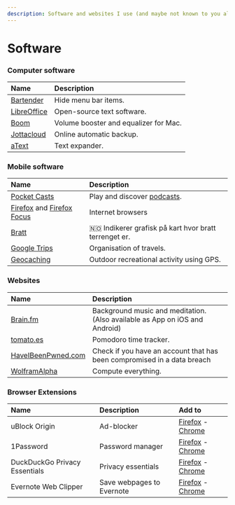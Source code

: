 ```yaml
---
description: Software and websites I use (and maybe not known to you already).
---
```


# Software

### Computer software

| Name | Description |
| :--- | :--- |
| [Bartender](https://www.macbartender.com/) | Hide menu bar items. |
| [LibreOffice](https://www.libreoffice.org/) | Open-source text software. |
| [Boom](https://www.globaldelight.com/boom/index.php) | Volume booster and equalizer for Mac. |
| [Jottacloud](https://www.jottacloud.com/) | Online automatic backup. |
| [aText](http://www.trankynam.com/atext/) | Text expander. |

### Mobile software

| Name | Description |
| :--- | :--- |
| [Pocket Casts](https://www.pocketcasts.com/) | Play and discover [podcasts](podcasts.md). |
| [Firefox](https://firefox.com/) and [Firefox Focus](https://www.mozilla.org/en-US/firefox/mobile/) | Internet browsers |
| [Bratt](https://itunes.apple.com/no/app/bratt/id1121510874) | 🇳🇴 Indikerer grafisk på kart hvor bratt terrenget er. |
| [Google Trips](https://get.google.com/trips/) | Organisation of travels. |
| [Geocaching](https://www.geocaching.com/play/search) | Outdoor recreational activity using GPS. |

### Websites

| Name | Description |
| :--- | :--- |
| [Brain.fm](https://brain.fm) | Background music and meditation. \(Also available as App on iOS and Android\) |
| [tomato.es](http://www.tomato.es/) | Pomodoro time tracker. |
| [HaveIBeenPwned.com](https://haveibeenpwned.com/Passwords) | Check if you have an account that has been compromised in a data breach |
| [WolframAlpha](https://www.wolframalpha.com/) | Compute everything. |

### Browser Extensions

| Name | Description | Add to |
| :--- | :--- | :--- |
| uBlock Origin | Ad-blocker | [Firefox](https://addons.mozilla.org/en-US/firefox/addon/ublock-origin/?src=search) - [Chrome](https://chrome.google.com/webstore/detail/ublock-origin/cjpalhdlnbpafiamejdnhcphjbkeiagm) |
| 1Password | Password manager | [Firefox](https://addons.mozilla.org/en-US/firefox/addon/1password-x-password-manager/) - [Chrome](https://chrome.google.com/webstore/detail/1password-x-%E2%80%93-password-ma/aeblfdkhhhdcdjpifhhbdiojplfjncoa) |
| DuckDuckGo Privacy Essentials | Privacy essentials | [Firefox](https://addons.mozilla.org/en-US/firefox/addon/duckduckgo-for-firefox/) - [Chrome](https://chrome.google.com/webstore/detail/duckduckgo-privacy-essent/bkdgflcldnnnapblkhphbgpggdiikppg) |
| Evernote Web Clipper | Save webpages to Evernote | [Firefox](https://addons.mozilla.org/en-US/firefox/addon/evernote-web-clipper/) - [Chrome](https://chrome.google.com/webstore/detail/evernote-web-clipper/pioclpoplcdbaefihamjohnefbikjilc) |

